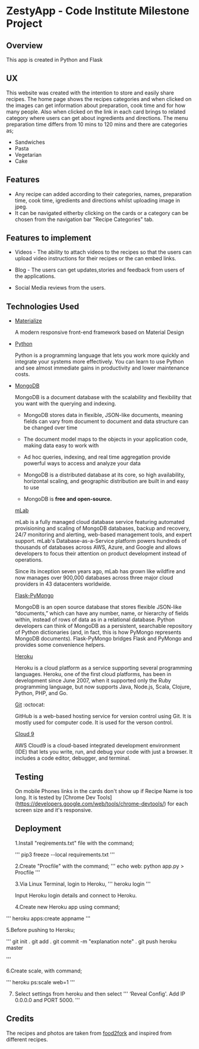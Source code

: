 # ZestyApp - Code Institute Milestone Project #

## Overview ##
This app is created in Python and Flask

## UX ##

This website was created with the intention to store and easily share recipes. The home page shows the recipes categories and when clicked on the images can get information about preparation, cook time and for how many people. Also when clicked on the link in each card brings to related category where users can get about ingredients and directions. The menu preparation time differs from 10 mins to 120 mins and there are categories as;

* Sandwiches
* Pasta
* Vegetarian
* Cake

## Features ##
* Any recipe can added according to their categories, names, preparation time, cook time, igredients and directions whilst uploading image in jpeg.
* It can be navigated eitherby clicking on the cards or a category can be chosen from the navigation bar "Recipe Categories" tab.

## Features to implement ##
 * Videos - The ability to attach videos to the recipes so that the users can upload video instructions for their recipes or the can embed links.

* Blog - The users can get updates,stories and feedback from users of the applications.
* Social Media reviews from the users.

## Technologies Used ##

* [Materialize](https://materializecss.com/)

  A modern responsive front-end framework based on Material Design
 
* [Python](https://www.python.org/) 
  
  Python is a programming language that lets you work more quickly and integrate your systems more effectively.
  You can learn to use Python and see almost immediate gains in productivity and lower maintenance costs.
  
* [MongoDB](https://www.mongodb.com/)

  MongoDB is a document database with the scalability and flexibility that you want with the querying and indexing.
  
  * MongoDB stores data in flexible, JSON-like documents, meaning fields can vary from document to document and data structure can be         changed over time

  * The document model maps to the objects in your application code, making data easy to work with

  * Ad hoc queries, indexing, and real time aggregation provide powerful ways to access and analyze your data

  * MongoDB is a distributed database at its core, so high availability, horizontal scaling, and geographic distribution are built in and     easy to use

  * MongoDB is **free and open-source.** 
  
  [mLab](https://mlab.com)
  
  mLab is a fully managed cloud database service featuring automated provisioning and scaling of MongoDB databases, backup and recovery,     24/7 monitoring and alerting, web-based management tools, and expert support. mLab's Database-as-a-Service platform powers hundreds of     thousands of databases across AWS, Azure, and Google and allows developers to focus their attention on product development instead of     operations.

  Since its inception seven years ago, mLab has grown like wildfire and now manages over 900,000 databases across three major cloud         providers in 43 datacenters worldwide.
  
  [Flask-PyMongo](https://pypi.org/project/Flask-PyMongo/)
  
  MongoDB is an open source database that stores flexible JSON-like “documents,” which can have any number, name, or hierarchy of fields     within, instead of rows of data as in a relational database. Python developers can think of MongoDB as a persistent, searchable           repository of Python dictionaries (and, in fact, this is how PyMongo represents MongoDB documents). Flask-PyMongo bridges Flask and       PyMongo and provides some convenience helpers.
  
  [Heroku](https://heroku.com)
  
  Heroku is a cloud platform as a service supporting several programming languages. Heroku, one of the first cloud platforms, has been in   development since June 2007, when it supported only the Ruby programming language, but now supports Java, Node.js, Scala, Clojure,         Python, PHP, and Go.
  
  [Git](https://github.com/) :octocat:
  
  GitHub is a web-based hosting service for version control using Git. It is mostly used for computer code. It is used for the verson       control.
  
  [Cloud 9](https://c9.io)
  
  AWS Cloud9 is a cloud-based integrated development environment (IDE) that lets you write, run, and debug your code with just a browser.   It includes a code editor, debugger, and terminal.
  
  ## Testing ##
  
  On mobile Phones links in the cards don't show up if Recipe Name is too long. It is tested by [Chrome Dev Tools]     (https://developers.google.com/web/tools/chrome-devtools/) for each screen size and it's responsive.
  
  ## Deployment ##
  
  1.Install "reqirements.txt" file with the command;
  
  '''
   pip3 freeze --local requirements.txt
  '''
   
  2.Create "Procfile" with the command;
  '''
  echo web: python app.py > Procfile
  '''
  
  3.Via Linux Terminal, login to Heroku,
  '''
  heroku login
  '''
  
  Input Heroku login details and connect to Heroku.
  
  4.Create new Heroku app using command;
  
 '''
 heroku apps:create appname 
 '''
  
  5.Before pushing to Heroku;
  
  '''
   git init .
   git add .
   git commit -m "explanation note" .
   git push heroku master
   
   '''
  
  6.Create scale, with command;
  
 
 '''
 heroku ps:scale web=1
 '''
  
  7. Select settings from heroku and then select 
  '''
 ‘Reveal Config'. Add IP 0.0.0.0 and PORT 5000.
  '''
  
  ## Credits ##
  
  The recipes and photos are taken from [food2fork](https://www.food2fork.com) and inspired from different recipes.
  

  
 
  
  
  
  


